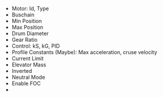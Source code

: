 - Motor: Id, Type
- Buschain
- Min Position
- Max Position
- Drum Diameter
- Gear Ratio
- Control: kS, kG, PID
- Profile Constants (Maybe): Max acceleration, cruse velocity
- Current Limit
- Elevator Mass
- Inverted
- Neutral Mode
- Enable FOC
- 
